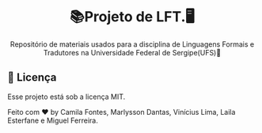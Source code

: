 <h1 align="center"> 📚Projeto de LFT.🖥 </h1>

<p align="center">
Repositório de materiais usados para a disciplina de Linguagens Formais e Tradutores na Universidade Federal de Sergipe(UFS)🚀
</p>

## :memo: Licença

Esse projeto está sob a licença MIT.

Feito com ♥ by Camila Fontes, Marlysson Dantas, Vinícius Lima, Laila Esterfane e Miguel Ferreira.
